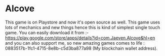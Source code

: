 # Alcove
This game is on Playstore and now it's open source as well.
This game uses lots of mechanics and new things hence this is kind of simplest single touch game.
You can easily download it from :- https://play.google.com/store/apps/details?id=com.Jaeven.Alcove&hl=en
and you can also support me, so new amazing games comes to life  : 0883517b-1fc1-4715-8e8b-c5d3ba877a98 (My blockchain wallet address).
